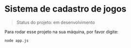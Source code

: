 <h1>Sistema de cadastro de jogos</h1>

> Status do projeto: em desenvolvimento

Para rodar esse projeto na sua máquina, por favor digite: 

```
node app.js
```
